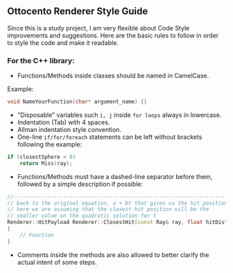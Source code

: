 ## Ottocento Renderer Style Guide
Since this is a study project, I am very flexible about Code Style improvements and suggestions. Here are the basic rules to follow in order to style the code and make it readable.


### For the C++ library:
- Functions/Methods inside classes should be named in CamelCase.

Example:
```cpp
void NameYourFunction(char* argument_name) {}
```
- "Disposable" variables such `i, j` inside `for loops` always in lowercase.
- Indentation (Tab) with 4 spaces.
- Allman indentation style convention.
- One-line `if/for/foreach` statements can be left without brackets following the example:
```c
if (closestSphere < 0)
    return Miss(ray);
```
- Functions/Methods must have a dashed-line separator before them, followed by a simple description if possible:
```cpp
//----------------------------------------------------------------------------
// back to the original equation, a + bt that gives us the hit position.
// here we are assuming that the closest hit position will be the 
// smaller value on the quadratic solution for t
Renderer::HitPayload Renderer::ClosestHit(const Ray& ray, float hitDistance, int objectIndex)
{
    // Function
}
```
- Comments inside the methods are also allowed to better clarify the actual intent of some steps.